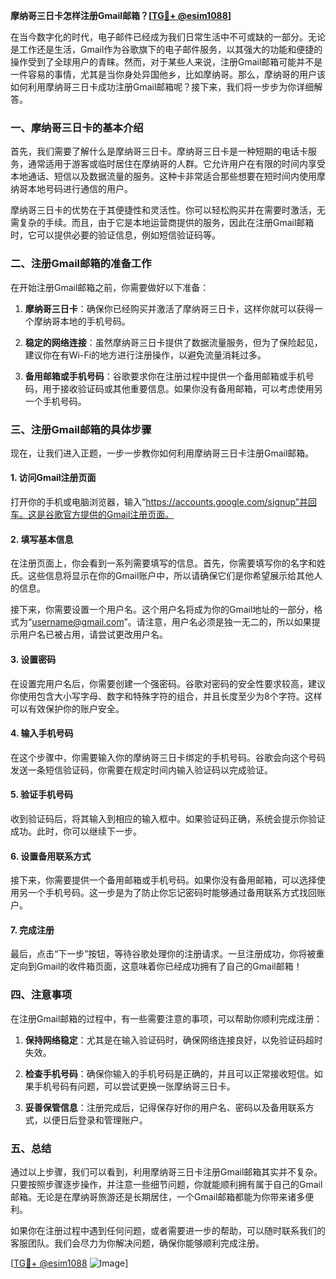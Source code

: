 **摩纳哥三日卡怎样注册Gmail邮箱？[[TG💪+ @esim1088](https://t.me/s/esim1088)]**

在当今数字化的时代，电子邮件已经成为我们日常生活中不可或缺的一部分。无论是工作还是生活，Gmail作为谷歌旗下的电子邮件服务，以其强大的功能和便捷的操作受到了全球用户的青睐。然而，对于某些人来说，注册Gmail邮箱可能并不是一件容易的事情，尤其是当你身处异国他乡，比如摩纳哥。那么，摩纳哥的用户该如何利用摩纳哥三日卡成功注册Gmail邮箱呢？接下来，我们将一步步为你详细解答。

### 一、摩纳哥三日卡的基本介绍

首先，我们需要了解什么是摩纳哥三日卡。摩纳哥三日卡是一种短期的电话卡服务，通常适用于游客或临时居住在摩纳哥的人群。它允许用户在有限的时间内享受本地通话、短信以及数据流量的服务。这种卡非常适合那些想要在短时间内使用摩纳哥本地号码进行通信的用户。

摩纳哥三日卡的优势在于其便捷性和灵活性。你可以轻松购买并在需要时激活，无需复杂的手续。而且，由于它是本地运营商提供的服务，因此在注册Gmail邮箱时，它可以提供必要的验证信息，例如短信验证码等。

### 二、注册Gmail邮箱的准备工作

在开始注册Gmail邮箱之前，你需要做好以下准备：

1. **摩纳哥三日卡**：确保你已经购买并激活了摩纳哥三日卡，这样你就可以获得一个摩纳哥本地的手机号码。
   
2. **稳定的网络连接**：虽然摩纳哥三日卡提供了数据流量服务，但为了保险起见，建议你在有Wi-Fi的地方进行注册操作，以避免流量消耗过多。

3. **备用邮箱或手机号码**：谷歌要求你在注册过程中提供一个备用邮箱或手机号码，用于接收验证码或其他重要信息。如果你没有备用邮箱，可以考虑使用另一个手机号码。

### 三、注册Gmail邮箱的具体步骤

现在，让我们进入正题，一步一步教你如何利用摩纳哥三日卡注册Gmail邮箱。

#### 1. 访问Gmail注册页面

打开你的手机或电脑浏览器，输入“https://accounts.google.com/signup”并回车。这是谷歌官方提供的Gmail注册页面。

#### 2. 填写基本信息

在注册页面上，你会看到一系列需要填写的信息。首先，你需要填写你的名字和姓氏。这些信息将显示在你的Gmail账户中，所以请确保它们是你希望展示给其他人的信息。

接下来，你需要设置一个用户名。这个用户名将成为你的Gmail地址的一部分，格式为“username@gmail.com”。请注意，用户名必须是独一无二的，所以如果提示用户名已被占用，请尝试更改用户名。

#### 3. 设置密码

在设置完用户名后，你需要创建一个强密码。谷歌对密码的安全性要求较高，建议你使用包含大小写字母、数字和特殊字符的组合，并且长度至少为8个字符。这样可以有效保护你的账户安全。

#### 4. 输入手机号码

在这个步骤中，你需要输入你的摩纳哥三日卡绑定的手机号码。谷歌会向这个号码发送一条短信验证码，你需要在规定时间内输入验证码以完成验证。

#### 5. 验证手机号码

收到验证码后，将其输入到相应的输入框中。如果验证码正确，系统会提示你验证成功。此时，你可以继续下一步。

#### 6. 设置备用联系方式

接下来，你需要提供一个备用邮箱或手机号码。如果你没有备用邮箱，可以选择使用另一个手机号码。这一步是为了防止你忘记密码时能够通过备用联系方式找回账户。

#### 7. 完成注册

最后，点击“下一步”按钮，等待谷歌处理你的注册请求。一旦注册成功，你将被重定向到Gmail的收件箱页面，这意味着你已经成功拥有了自己的Gmail邮箱！

### 四、注意事项

在注册Gmail邮箱的过程中，有一些需要注意的事项，可以帮助你顺利完成注册：

1. **保持网络稳定**：尤其是在输入验证码时，确保网络连接良好，以免验证码超时失效。

2. **检查手机号码**：确保你输入的手机号码是正确的，并且可以正常接收短信。如果手机号码有问题，可以尝试更换一张摩纳哥三日卡。

3. **妥善保管信息**：注册完成后，记得保存好你的用户名、密码以及备用联系方式，以便日后登录和管理账户。

### 五、总结

通过以上步骤，我们可以看到，利用摩纳哥三日卡注册Gmail邮箱其实并不复杂。只要按照步骤逐步操作，并注意一些细节问题，你就能顺利拥有属于自己的Gmail邮箱。无论是在摩纳哥旅游还是长期居住，一个Gmail邮箱都能为你带来诸多便利。

如果你在注册过程中遇到任何问题，或者需要进一步的帮助，可以随时联系我们的客服团队。我们会尽力为你解决问题，确保你能够顺利完成注册。

[[TG💪+ @esim1088](https://t.me/s/esim1088) ![Image](https://i.postimg.cc/4NQfJmqS/Snipaste-2025-05-13-00-14-12.png)]